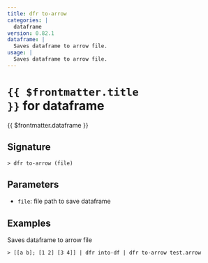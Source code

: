 ```yaml
---
title: dfr to-arrow
categories: |
  dataframe
version: 0.82.1
dataframe: |
  Saves dataframe to arrow file.
usage: |
  Saves dataframe to arrow file.
---
```


# <code>{{ $frontmatter.title }}</code> for dataframe

<div class='command-title'>{{ $frontmatter.dataframe }}</div>

## Signature

```> dfr to-arrow (file)```

## Parameters

 -  `file`: file path to save dataframe

## Examples

Saves dataframe to arrow file
```shell
> [[a b]; [1 2] [3 4]] | dfr into-df | dfr to-arrow test.arrow

```
